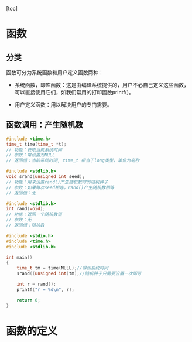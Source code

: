 [toc]

# 函数

## 分类

函数可分为系统函数和用户定义函数两种：

-   系统函数，即库函数：这是由编译系统提供的，用户不必自己定义这些函数，可以直接使用它们，如我们常用的打印函数printf()。

-   用户定义函数：用以解决用户的专门需要。

## 函数调用：产生随机数

```c
#include <time.h>
time_t time(time_t *t);
// 功能：获取当前系统时间
// 参数：常设置为NULL
// 返回值：当前系统时间, time_t 相当于long类型，单位为毫秒

#include <stdlib.h>
void srand(unsigned int seed);
// 功能：用来设置rand()产生随机数时的随机种子
// 参数：如果每次seed相等，rand()产生随机数相等
// 返回值：无

#include <stdlib.h>
int rand(void);
// 功能：返回一个随机数值
// 参数：无
// 返回值：随机数

#include <stdio.h>
#include <time.h>
#include <stdlib.h>

int main()
{
	time_t tm = time(NULL);//得到系统时间
	srand((unsigned int)tm);//随机种子只需要设置一次即可

	int r = rand();
	printf("r = %d\n", r);

	return 0;
}
```

# 函数的定义